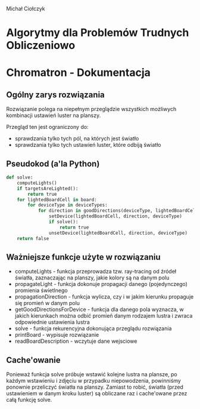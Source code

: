 Michał Ciołczyk

# Algorytmy dla Problemów Trudnych Obliczeniowo

# Chromatron - Dokumentacja

## Ogólny zarys rozwiązania

Rozwiązanie polega na niepełnym przeglądzie wszystkich możliwych kombinacji ustawień luster na planszy.

Przegląd ten jest ograniczony do:

* sprawdzania tylko tych pól, na których jest światło
* sprawdzania tylko tych ustawień luster, które odbiją światło

## Pseudokod (a'la Python)

```python
def solve:
    computeLights()
    if targetsAreLighted():
        return true
    for lightedBoardCell in board:
        for deviceType in deviceTypes:
            for direction in goodDirections(deviceType, lightedBoardCell)
                setDevice(lightedBoardCell, direction, deviceType)
                if solve():
                    return true
                unsetDevice(lightedBoardCell, direction, deviceType)
    return false
```

## Ważniejsze funkcje użyte w rozwiązaniu

* computeLights - funkcja przeprowadza tzw. ray-tracing od źródeł światła, zaznaczając na planszy, jakie kolory są na
danym polu
* propagateLight - funkcja dokonuje propagacji danego (pojedynczego) promienia świetlnego
* propagationDirection - funkcja wylicza, czy i w jakim kierunku propaguje się promień w danym polu
* getGoodDirectionsForDevice - funkcja dla danego pola wyznacza, w jakich kierunkach można odbić promień danym rodzajem
lustra i zwraca odpowiednie ustawienia lustra
* solve - funkcja rekurencyjna dokonująca przeglądu rozwiązania
* printBoard - wypisuje rozwiązanie
* readBoardDescription - wczytuje dane wejsciowe

## Cache'owanie

Ponieważ funkcja solve próbuje wstawić kolejne lustra na plansze, po każdym wstawieniu i zdjęciu w przypadku
niepowodzenia, powinniśmy ponownie przeliczyć światła na planszy. Zamiast to robić, światła (przed ustawieniem w danym 
kroku luster) są obliczane raz i cache'owane przez całą funkcję solve.
